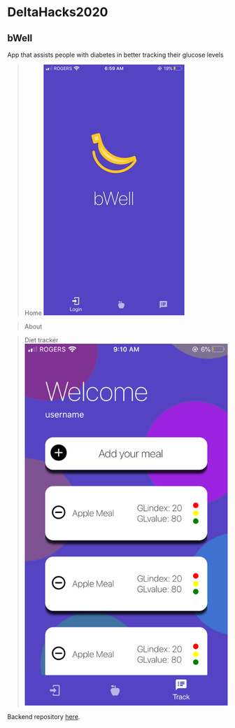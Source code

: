 # DeltaHacks2020

## bWell

App that assists people with diabetes in better tracking their glucose levels

> Home
> ![](displayAssets/bwellLanding.jpg)

> About
> [](displayAssets/bwellAbout.jpeg)

> Diet tracker
> ![](displayAssets/bwellTracker.png)

Backend repository [here](https://github.com/jeverd/deltahacks).
